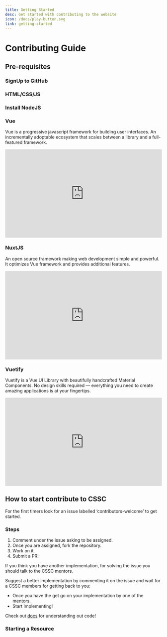 ```yaml
---
title: Getting Started
desc: Get started with contributing to the website
icon: /docs/play-button.svg
link: getting-started
---
```


# Contributing Guide

## Pre-requisites

### SignUp to GitHub

<grid-1-x-2
img-Src="/icons/github.svg"
desc="If you don't already have an account on GitHub sign up to contribute to CSSC Website"
button="SignUp!"
link="https://github.com/"></grid-1-x-2>

### HTML/CSS/JS

<ResourcesGrid :items="[
        {
          title: 'HTML',
          desc: 'Learn the base foundation of all websites',
          link: '/resources/html',
          icon: '/icons/html5.svg',
        },
        {
          title: 'CSS',
          desc: 'Learn how to style your HTML pages',
          link: '/resources/css',
          icon: '/icons/css3.svg',
        },
        {
          title: 'JavaScript',
          desc: 'Learn how to implement scripts into your HTML page',
          link: '/resources/javascript',
          icon: '/icons/javascript.svg',
        }]"
        :responsive="true"> </ResourcesGrid>

### Install NodeJS

<grid-1-x-2
img-Src="https://nodejs.org/static/images/logo.svg"
desc="Install NodeJS to run CSSC website on your machine."
button="Download here!"
link="https://nodejs.org/en/"></grid-1-x-2>

### Vue

Vue is a progressive javascript framework for building user interfaces. An
incrementally adoptable ecosystem that scales between a library and a
full-featured framework.

<div style="padding:56.25% 0 0 0;position:relative;">
  <iframe src="https://player.vimeo.com/video/247494684?autoplay=1&color=4fc08d&title=0&byline=0&portrait=0" style="position:absolute;top:0;left:0;width:100%;height:100%;" frameborder="0" allow="fullscreen" allowfullscreen>
  </iframe>
</div>
<script src="https://player.vimeo.com/api/player.js"></script>

<grid-1-x-2 
img-Src="https://octref.gallerycdn.vsassets.io/extensions/octref/vetur/0.24.0/1583367754374/Microsoft.VisualStudio.Services.Icons.Default"
desc="We have a resource for Vue, check it out to learn." 
button="Start Learning!" 
link="/resources/vue"></grid-1-x-2>

### NuxtJS

An open source framework making web development simple and powerful. It
optimizes Vue framework and provides additional features.

<div style="padding:56.25% 0 0 0;position:relative;">
  <iframe src="https://www.youtube.com/embed/7ITypVi-qRY" style="position:absolute;top:0;left:0;width:100%;height:100%;" frameborder="0" allow="fullscreen" allowfullscreen>
  </iframe>
</div>

### Vuetify

Vuetify is a Vue UI Library with beautifully handcrafted Material Components. No
design skills required — everything you need to create amazing applications is
at your fingertips.

<div style="padding:56.25% 0 0 0;position:relative;">
  <iframe src="https://www.youtube.com/embed/8eCoSsTNzG4" style="position:absolute;top:0;left:0;width:100%;height:100%;" frameborder="0" allow="fullscreen" allowfullscreen>
  </iframe>
</div>

## How to start contribute to CSSC

For the first timers look for an issue labelled ‘contributors-welcome’ to get
started.

### Steps

1. Comment under the issue asking to be assigned.
2. Once you are assigned, fork the repository.
3. Work on it.
4. Submit a PR!

If you think you have another implementation, for solving the issue you should
talk to the CSSC mentors.

Suggest a better implementation by commenting it on the issue and wait for a
CSSC members for getting back to you:

- Once you have the get go on your implementation by one of the mentors.
- Start Implementing!

Check out [docs]() for understanding out code!

### Starting a Resource

<grid-1-x-2
img-Src="/contribution-guide/doc.svg"
desc="This guide will help you understand how to create a resource for CSSC Website."
button="Check out it!"
link="/contribution-guide/resource"></grid-1-x-2>
